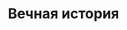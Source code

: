 ---
title: 'Вечная история'
# titleEnglish: 'The centre of composition. Desperate run'
# dateStart: 2020
dateEnd: 2020
images: ['вечная_история.tif']
extra: 'бумага, акварель, линеры'
size: 'А4'
# display: false
# text: ''
---